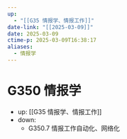 ```yaml
---
up:
  - "[[G35 情报学、情报工作]]"
date-link: "[[2025-03-09]]"
date: 2025-03-09
ctime-p: 2025-03-09T16:38:17
aliases:
  - 情报学
---
```


# G350 情报学

- up: [[G35 情报学、情报工作]]
- down:	
	- G350.7 情报工作自动化、网络化
	
